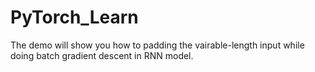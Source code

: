 # PyTorch_Learn
The demo will show you how to padding the vairable-length input while doing batch gradient descent in RNN model.
